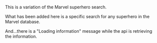 This is a variation of the Marvel superhero search.

What has been added here is a specific search for any superhero in the Marvel database.

And...there is a "Loading information" message while the api is retrieving the information.

